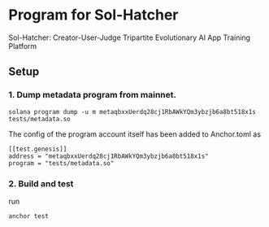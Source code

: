 # Program for Sol-Hatcher

Sol-Hatcher: Creator-User-Judge Tripartite Evolutionary AI App Training Platform

## Setup

### 1. Dump metadata program from mainnet. 
```shell
solana program dump -u m metaqbxxUerdq28cj1RbAWkYQm3ybzjb6a8bt518x1s tests/metadata.so
```

The config of the program account itself has been added to Anchor.toml as 
```
[[test.genesis]]
address = "metaqbxxUerdq28cj1RbAWkYQm3ybzjb6a8bt518x1s"  
program = "tests/metadata.so"
```
### 2. Build and test

run
```shell
anchor test
```